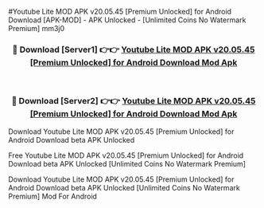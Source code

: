 #Youtube Lite MOD APK v20.05.45 [Premium Unlocked] for Android Download [APK-MOD] - APK Unlocked - [Unlimited Coins No Watermark Premium] mm3j0



<div align="center">

<h3>🔴 Download [Server1] 👉👉 <a href="https://momento.my/?title=Youtube_Lite_MOD_APK_v20.05.45_[Premium_Unlocked]_for_Android_Download">Youtube Lite MOD APK v20.05.45 [Premium Unlocked] for Android Download Mod Apk</a></h3><br>

<h3>🔴 Download [Server2] 👉👉 <a href="https://momento.my/?title=Youtube_Lite_MOD_APK_v20.05.45_[Premium_Unlocked]_for_Android_Download">Youtube Lite MOD APK v20.05.45 [Premium Unlocked] for Android Download Mod Apk</a></h3>
</div>



Download Youtube Lite MOD APK v20.05.45 [Premium Unlocked] for Android Download beta APK Unlocked

Free Youtube Lite MOD APK v20.05.45 [Premium Unlocked] for Android Download beta APK Unlocked [Unlimited Coins No Watermark Premium]

Download Youtube Lite MOD APK v20.05.45 [Premium Unlocked] for Android Download beta APK Unlocked [Unlimited Coins No Watermark Premium] Mod For Android
